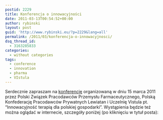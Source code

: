 ```yaml
---
postid: 2229
title: Konferencja o innowacyjności
date: 2011-03-13T00:54:52+00:00
author: rybinski
layout: post
guid: 'http://www.rybinski.eu/?p=2229&lang=all'
permalink: /2011/03/konferencja-o-innowacyjnosci/
dsq_thread_id:
  - 3163285833
categories:
  - without categories
tags:
  - conference
  - innovation
  - pharma
  - VIstula
---
```

Serdecznie zapraszam na [konferencję](http://www.pzppf.com.pl/news.php?id=56) organizowaną w dniu 15 marca 2011 przez Polski Związek Pracodawców Przemysłu Farmaceutycznego, Polską Konfederację Pracodawców Prywatnych Lewiatan i Uczelnię Vistula pt. “Innowacyjność terapią dla polskiej gospodarki”. Wystąpienia będzie też można oglądać w internecie, szczegóły poniżej (po kliknięciu w tytuł posta):
  


<div id="widgetcontentdiv">
</div>
